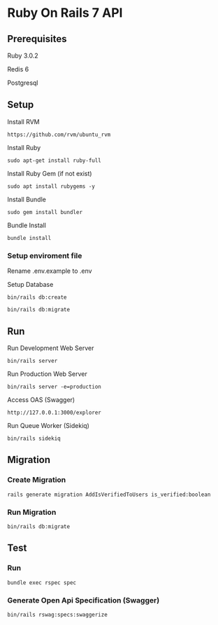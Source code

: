 # Ruby On Rails 7 API

## Prerequisites
Ruby 3.0.2

Redis 6

Postgresql

## Setup

Install RVM
```
https://github.com/rvm/ubuntu_rvm
```

Install Ruby
```
sudo apt-get install ruby-full
```

Install Ruby Gem (if not exist)
```
sudo apt install rubygems -y
```

Install Bundle
```
sudo gem install bundler
```

Bundle Install
```
bundle install
```

### Setup enviroment file

Rename .env.example to .env


Setup Database
```
bin/rails db:create
```
```
bin/rails db:migrate
```


## Run
Run Development Web Server
```
bin/rails server
```

Run Production Web Server
```
bin/rails server -e=production
```

Access OAS (Swagger)
```
http://127.0.0.1:3000/explorer
```
Run Queue Worker (Sidekiq)
```
bin/rails sidekiq
```

## Migration

### Create Migration
```
rails generate migration AddIsVerifiedToUsers is_verified:boolean
```

### Run Migration
```
bin/rails db:migrate
```

## Test

### Run
```
bundle exec rspec spec

```

### Generate Open Api Specification (Swagger)
```
bin/rails rswag:specs:swaggerize
```
